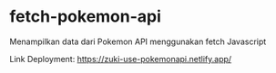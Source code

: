 # fetch-pokemon-api
Menampilkan data dari Pokemon API menggunakan fetch Javascript

Link Deployment: https://zuki-use-pokemonapi.netlify.app/
